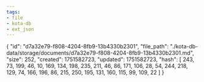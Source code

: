 ```yaml
---
tags:
- file
- kota-db
- ext_json
---
```

{
  "id": "d7a32e79-f808-4204-8fb9-13b4330b2301",
  "file_path": "./kota-db-data/storage/documents/d7a32e79-f808-4204-8fb9-13b4330b2301.md",
  "size": 252,
  "created": 1751582723,
  "updated": 1751582723,
  "hash": [
    243,
    73,
    199,
    46,
    10,
    169,
    134,
    198,
    235,
    211,
    46,
    86,
    171,
    106,
    28,
    54,
    244,
    218,
    129,
    74,
    166,
    196,
    86,
    215,
    250,
    195,
    131,
    160,
    115,
    99,
    109,
    22
  ]
}